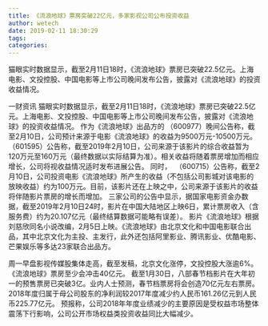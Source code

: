 ```yaml
---
title: 《流浪地球》票房突破22亿元，多家影视公司公布投资收益
author: wetech
date: 2019-02-11 18:30:29
tags: 
categories: 
---
```

猫眼实时数据显示，截至2月11日18时，《流浪地球》票房已突破22.5亿元。上海电影、文投控股、中国电影等上市公司晚间发布公告，披露对《流浪地球》的投资收益情况。
<!-- more -->
一财资讯
猫眼实时数据显示，截至2月11日18时，《流浪地球》票房已突破22.5亿元。上海电影、文投控股、中国电影等上市公司晚间发布公告，披露对《流浪地球》的投资收益情况。
作为《流浪地球》出品方的
（600977）晚间公告称，截至2月10日，公司预计来源于电影《流浪地球》的收益为9500万元-10500万元。
（601595）公告称，截至2019年2月10日，公司来源于该影片的综合收益暂为120万元至160万元（最终数据以实际结算为准）。相关收益将随着票房增加而相应增长，公司将视收益情况适时发布进展公告。
同时， 
（600715）公告称，截至2月10日，公司投资电影《流浪地球》所产生的收益（不包括公司影城对该电影的放映收益）约为100万元。目前，该影片还在上映之中，公司来源于该影片的收益将伴随影片票房的增长而增加。
三家公司的公告中显示，据国家电影资金办数据，截至2019年2月10日24时，影片在中国大陆地区上映6日，累计票房收入（含服务费）约为20.107亿元（最终结算数据可能略有误差）。
影片《流浪地球》根据刘慈欣同名小说改编，2月5日上映。《流浪地球》由北京文化和中国电影联合出品，其中北京文化为主投、主发行，此外还包括阿里影业、腾讯影业、优酷电影、芒果娱乐等多达23家联合出品方。
 
 
周一早盘影视传媒股集体走高，截至发稿，北京文化涨停，文投控股大涨逾6%。
《流浪地球》票房至少会冲击40亿元。
截至1月30日，八部春节档影片在大年初一的预售票房已突破3亿。业内人士预测，春节档票房将会创造70亿元左右票房。
2018年度归属于母公司股东的净利润较2017年度减少约人民币161.26亿元到人民币225.77亿元。
预报称，公司2018年年度业绩减少的主要原因是受权益市场整体震荡下行影响，公司公开市场权益类投资收益同比大幅减少。
